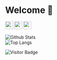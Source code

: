 <h1>Welcome 👋</h1>
<p><a href="https://www.twitter.com/vncsbl"><img src="https://img.shields.io/badge/twitter-%231DA1F2.svg?&style=for-the-badge&logo=twitter&logoColor=white" height=25></a> <a href="https://www.linkedin.com/in/vncsbl/"><img src="https://img.shields.io/badge/linkedin-%4267B2.svg?&style=for-the-badge&logo=linkedin&logoColor=white" height=25></a> <a href="https://www.instagram.com/vncsbl/"><img src="https://img.shields.io/badge/instagram-%23E4405F.svg?&style=for-the-badge&logo=instagram&logoColor=white" height=25></a></p>

![Github Stats](https://github-readme-stats.vercel.app/api?username=sabala&count_private=true&show_icons=true&include_all_commits=true) <br>
![Top Langs](https://github-readme-stats.vercel.app/api/top-langs/?username=sabala&hide=TeX&layout=compact)

![Visitor Badge](https://visitor-badge.laobi.icu/badge?page_id=sabala.sabala)
